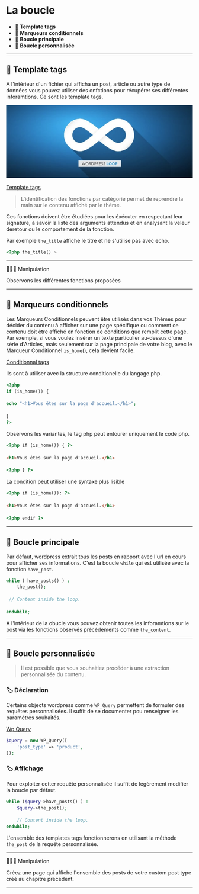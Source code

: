 # La boucle

* 🔖 **Template tags**
* 🔖 **Marqueurs conditionnels**
* 🔖 **Boucle principale**
* 🔖 **Boucle personnalisée**

___

## 📑 Template tags

A l'intérieur d'un fichier qui afficha un post, article ou autre type de données vous pouvez utiliser des onfctions pour récupérer ses différentes inforamtions. Ce sont les template tags.

![image](https://raw.githubusercontent.com/seeren-training/Wordpress-Perfectionnement/master/wiki/resources/wordpress-loop.jpg)

[Template tags](https://codex.wordpress.org/Template_Tags)

> L'identification des fonctions par catégorie permet de reprendre la main sur le contenu affiché par le thème.

Ces fonctions doivent être étudiées pour les éxécuter en respectant leur signature, à savoir la liste des arguments attendus et en analysant la veleur deretour ou le comportement de la fonction.

Par exemple `the_title` affiche le titre et ne s'utilise pas avec echo.

```php
<?php the_title() >
```

___

👨🏻‍💻 Manipulation

Observons les différentes fonctions proposées

___


## 📑 Marqueurs conditionnels

Les Marqueurs Conditionnels peuvent être utilisés dans vos Thèmes pour décider du contenu à afficher sur une page spécifique ou comment ce contenu doit être affiché en fonction de conditions que remplit cette page. Par exemple, si vous voulez insérer un texte particulier au-dessus d'une série d'Articles, mais seulement sur la page principale de votre blog, avec le Marqueur Conditionnel `is_home`(), cela devient facile.


[Conditionnal tags](https://codex.wordpress.org/fr:Marqueurs_conditionnels)

Ils sont à utiliser avec la structure conditionelle du langage php.

```php
<?php 
if (is_home()) {

echo "<h1>Vous êtes sur la page d'accueil.</h1>";

}
?>
```

Observons les variantes, le tag php peut entourer uniquement le code php.

```html
<?php if (is_home()) { ?>

<h1>Vous êtes sur la page d'accueil.</h1>

<?php } ?>
```

La condition peut utiliser une syntaxe plus lisible

```html
<?php if (is_home()): ?>

<h1>Vous êtes sur la page d'accueil.</h1>

<?php endif ?>
```

___

## 📑 Boucle principale

Par défaut, wordpress extrait tous les posts en rapport avec l'url en cours pour afficher ses informations. C'est la boucle `while` qui est utilisée avec la fonction `have_post`.

```php
while ( have_posts() ) :
	the_post();

 // Content inside the loop.

endwhile;
```

A l'intérieur de la obucle vous pouvez obtenir toutes les inforamtions sur le post via les fonctions observés précédements comme `the_content`.

___

## 📑 Boucle personnalisée

> Il est possible que vous souhaitiez procéder à une extraction personnalisée du contenu.

### 🏷️ **Déclaration**

Certains objects wordpress comme `WP_Query` permettent de formuler des requêtes personnalisées. Il suffit de se documenter pou renseigner les paramètres souhaités.

[Wp Query](https://developer.wordpress.org/reference/classes/wp_query/#parameters)

```php
$query = new WP_Query([
    'post_type' => 'product',
]);
```

### 🏷️ **Affichage**

Pour exploiter cetter requête personnalisée il suffit de légèrement modifier la boucle par défaut.

```php
while ($query->have_posts() ) :
	$query->the_post();

    // Content inside the loop.
endwhile;
```

L'ensemble des templates tags fonctionnerons en utilisant la méthode `the_post` de la requête personnalisée.

___

👨🏻‍💻 Manipulation

Créez une page qui affiche l'ensemble des posts de votre custom post type créé au chapitre précédent.

___